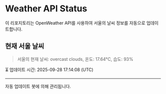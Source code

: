 
# Weather API Status

이 리포지토리는 OpenWeather API를 사용하여 서울의 날씨 정보를 자동으로 업데이트합니다.

## 현재 서울 날씨
> 서울의 현재 날씨: overcast clouds, 온도: 17.64°C, 습도: 93%

⏳ 업데이트 시간: 2025-09-28 17:14:08 (UTC)

---
자동 업데이트 봇에 의해 관리됩니다.
